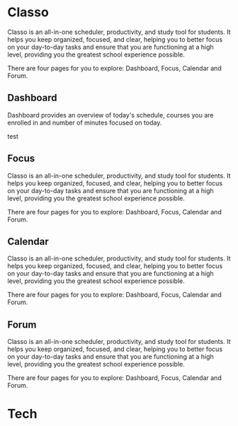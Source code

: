 # Classo

Classo is an all-in-one scheduler, productivity, and study tool for students. It helps you keep organized, focused, and clear, helping you to better focus on your day-to-day tasks and ensure that you are functioning at a high level, providing you the greatest school experience possible.

There are four pages for you to explore: Dashboard, Focus, Calendar and Forum.

## Dashboard
Dashboard provides an overview of today's schedule, courses you are enrolled in and number of minutes focused on today. 
<br>

test
## Focus
Classo is an all-in-one scheduler, productivity, and study tool for students. It helps you keep organized, focused, and clear, helping you to better focus on your day-to-day tasks and ensure that you are functioning at a high level, providing you the greatest school experience possible.

There are four pages for you to explore: Dashboard, Focus, Calendar and Forum.
## Calendar

Classo is an all-in-one scheduler, productivity, and study tool for students. It helps you keep organized, focused, and clear, helping you to better focus on your day-to-day tasks and ensure that you are functioning at a high level, providing you the greatest school experience possible.

There are four pages for you to explore: Dashboard, Focus, Calendar and Forum.
## Forum

Classo is an all-in-one scheduler, productivity, and study tool for students. It helps you keep organized, focused, and clear, helping you to better focus on your day-to-day tasks and ensure that you are functioning at a high level, providing you the greatest school experience possible.

There are four pages for you to explore: Dashboard, Focus, Calendar and Forum.

# Tech
